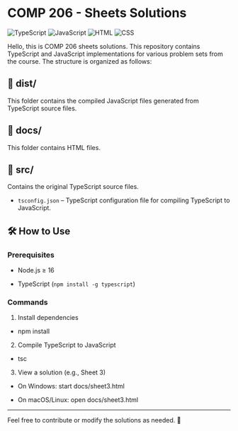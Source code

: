 # COMP 206 - Sheets Solutions  

![TypeScript](https://img.shields.io/badge/TypeScript-3178C6?logo=typescript&logoColor=white)
![JavaScript](https://img.shields.io/badge/JavaScript-F7DF1E?logo=javascript&logoColor=black)
![HTML](https://img.shields.io/badge/HTML5-E34F26?style=for-the-badge&logo=html5&logoColor=white)
![CSS](https://img.shields.io/badge/CSS3-1572B6?style=for-the-badge&logo=css3&logoColor=white)

Hello, this is COMP 206 sheets solutions. This repository contains TypeScript and JavaScript implementations for various problem sets from the course. The structure is organized as follows:  
 


## **📂 dist/**  
 

This folder contains the compiled JavaScript files generated from TypeScript source files.  
 


 

## **📂 docs/**  
 

This folder contains HTML files.
 


 

## **📂 src/**  
 

Contains the original TypeScript source files.  
 

- `tsconfig.json` – TypeScript configuration file for compiling TypeScript to JavaScript.  
 


 

## **🛠 How to Use**  
 

### **Prerequisites**

- Node.js ≥ 16

- TypeScript (`npm install -g typescript`)

### **Commands** 

 
1. Install dependencies
- npm install
2. Compile TypeScript to JavaScript
- tsc

 3. View a solution (e.g., Sheet 3)

- On Windows: start docs/sheet3.html

- On macOS/Linux: open docs/sheet3.html

---
 
 

Feel free to contribute or modify the solutions as needed. 🚀  